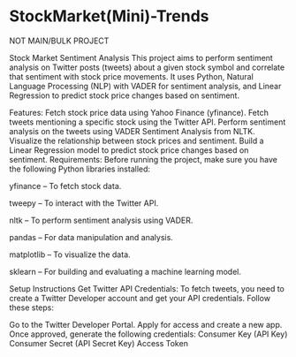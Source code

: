 # StockMarket(Mini)-Trends
NOT MAIN/BULK PROJECT


Stock Market Sentiment Analysis
This project aims to perform sentiment analysis on Twitter posts (tweets) about a given stock symbol and correlate that sentiment with stock price movements. It uses Python, Natural Language Processing (NLP) with VADER for sentiment analysis, and Linear Regression to predict stock price changes based on sentiment.

Features:
Fetch stock price data using Yahoo Finance (yfinance).
Fetch tweets mentioning a specific stock using the Twitter API.
Perform sentiment analysis on the tweets using VADER Sentiment Analysis from NLTK.
Visualize the relationship between stock prices and sentiment.
Build a Linear Regression model to predict stock price changes based on sentiment.
Requirements:
Before running the project, make sure you have the following Python libraries installed:

yfinance – To fetch stock data.

tweepy – To interact with the Twitter API.

nltk – To perform sentiment analysis using VADER.

pandas – For data manipulation and analysis.

matplotlib – To visualize the data.

sklearn – For building and evaluating a machine learning model.







Setup Instructions
Get Twitter API Credentials: To fetch tweets, you need to create a Twitter Developer account and get your API credentials. Follow these steps:

Go to the Twitter Developer Portal.
Apply for access and create a new app.
Once approved, generate the following credentials:
Consumer Key (API Key)
Consumer Secret (API Secret Key)
Access Token
